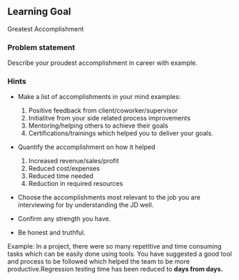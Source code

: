 ## Learning Goal
Greatest Accomplishment

### Problem statement
Describe your proudest accomplishment in career with example.

### Hints
- Make a list of accomplishments in your mind examples:
  1) Positive feedback from client/coworker/supervisor
  2) Initialitve from your side related process improvements
  3) Mentoring/helping others to achieve their goals
  4) Certifications/trainings which helped you to deliver your goals.

- Quantify the accomplishment on how it helped
  1) Increased revenue/sales/profit
  2) Reduced cost/expenses
  3) Reduced time needed
  4) Reduction in required resources

- Choose the accomplishments most relevant to the job you are interviewing for by understanding the JD well.
- Confirm any strength you have.
- Be honest and truthful.

Example: In a project, there were so many repetitive and time consuming tasks which can be easily done using tools. You have suggested a good tool and process to be followed which helped the team to be more productive.Regression testing time has been reduced to <b> days from <a> days.
